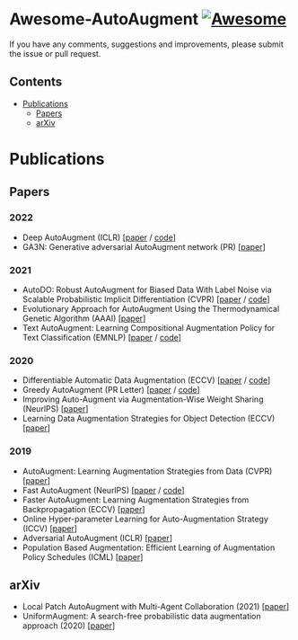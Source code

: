 # Awesome-AutoAugment [![Awesome](https://awesome.re/badge.svg)](https://awesome.re)

If you have any comments, suggestions and improvements, please submit the issue or pull request.

## Contents
* [Publications](#publications)
  * [Papers](#papers)
  * [arXiv](#arxiv)

# Publications
## Papers
### 2022
* Deep AutoAugment (ICLR) [[paper](https://arxiv.org/abs/2203.06172) / [code](https://github.com/msu-mlsys-lab/deepaa)]
* GA3N: Generative adversarial AutoAugment network (PR) [[paper](https://www.sciencedirect.com/science/article/pii/S0031320322001182)]

### 2021
* AutoDO: Robust AutoAugment for Biased Data With Label Noise via Scalable Probabilistic Implicit Differentiation (CVPR) [[paper](https://openaccess.thecvf.com/content/CVPR2021/html/Gudovskiy_AutoDO_Robust_AutoAugment_for_Biased_Data_With_Label_Noise_via_CVPR_2021_paper.html) / [code](https://github.com/gudovskiy/autodo)]
* Evolutionary Approach for AutoAugment Using the Thermodynamical Genetic Algorithm (AAAI) [[paper](https://www.aaai.org/AAAI21Papers/AAAI-4767.TerauchiA.pdf)]
* Text AutoAugment: Learning Compositional Augmentation Policy for Text Classification (EMNLP) [[paper](https://arxiv.org/pdf/2109.00523v1.pdf) / [code](https://github.com/lancopku/text-autoaugment)]

### 2020
* Differentiable Automatic Data Augmentation (ECCV) [[paper](https://link.springer.com/chapter/10.1007/978-3-030-58542-6_35) / [code](https://github.com/VDIGPKU/DADA)]
* Greedy AutoAugment (PR Letter) [[paper](https://www.sciencedirect.com/science/article/pii/S0167865520303305) / [code](https://github.com/arnaghizadeh/greedy_auto_augment)]
* Improving Auto-Augment via Augmentation-Wise Weight Sharing (NeurlPS) [[paper](https://proceedings.neurips.cc/paper/2020/hash/dc49dfebb0b00fd44aeff5c60cc1f825-Abstract.html)]
* Learning Data Augmentation Strategies for Object Detection (ECCV) [[paper](https://link.springer.com/chapter/10.1007/978-3-030-58583-9_34)]

### 2019
* AutoAugment: Learning Augmentation Strategies from Data (CVPR) [[paper](https://openaccess.thecvf.com/content_CVPR_2019/html/Cubuk_AutoAugment_Learning_Augmentation_Strategies_From_Data_CVPR_2019_paper.html)]
* Fast AutoAugment (NeurlPS) [[paper](https://proceedings.neurips.cc/paper/2019/hash/6add07cf50424b14fdf649da87843d01-Abstract.html) / [code](https://github.com/kakaobrain/fast-autoaugment)]
* Faster AutoAugment: Learning Augmentation Strategies from Backpropagation (ECCV) [[paper](https://link.springer.com/chapter/10.1007/978-3-030-58595-2_1)]
* Online Hyper-parameter Learning for Auto-Augmentation Strategy (ICCV) [[paper](https://openaccess.thecvf.com/content_ICCV_2019/html/Lin_Online_Hyper-Parameter_Learning_for_Auto-Augmentation_Strategy_ICCV_2019_paper.html)]
* Adversarial AutoAugment (ICLR) [[paper](https://arxiv.org/abs/1912.11188)]
* Population Based Augmentation: Efficient Learning of Augmentation Policy Schedules (ICML) [[paper](https://proceedings.mlr.press/v97/ho19b.html)]

## arXiv
* Local Patch AutoAugment with Multi-Agent Collaboration (2021) [[paper](https://arxiv.org/abs/2103.11099)]
* UniformAugment: A search-free probabilistic data augmentation approach (2020) [[paper](https://arxiv.org/abs/2003.14348)]
